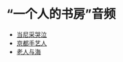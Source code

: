 # “一个人的书房”音频

- [当尼采哭泣](https://shufang.org/when-nietzsche-wept.html)
- [京都手艺人](https://shufang.org/kyoto-craft.html)
- [老人与海](https://shufang.org/man-and-sea.html)
